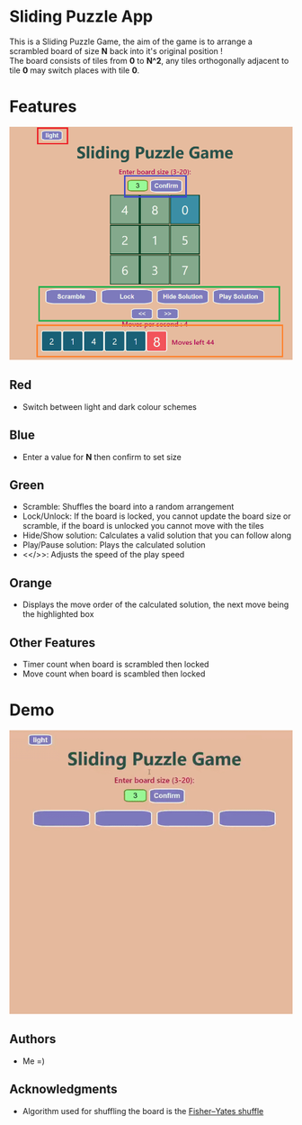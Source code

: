 # Sliding Puzzle App

This is a Sliding Puzzle Game, the aim of the game is to arrange a scrambled board of size **N** back into it's original position ! <br>The board consists of tiles from **0** to **N^2**, any tiles orthogonally adjacent to tile **0** may switch places with tile **0**.

# Features

![Features](/resource/features.png)

## Red
- Switch between light and dark colour schemes

## Blue
- Enter a value for **N** then confirm to set size

## Green
- Scramble: Shuffles the board into a random arrangement
- Lock/Unlock: If the board is locked, you cannot update the board size or scramble, if the board is unlocked you cannot move with the tiles
- Hide/Show solution: Calculates a valid solution that you can follow along
- Play/Pause solution: Plays the calculated solution
- <</>>: Adjusts the speed of the play speed

## Orange
- Displays the move order of the calculated solution, the next move being the highlighted box

## Other Features
- Timer count when board is scrambled then locked
- Move count when board is scambled then locked

# Demo

![Demo](/resource/demo.gif)

## Authors

- Me =)

## Acknowledgments

- Algorithm used for shuffling the board is the [Fisher–Yates shuffle](https://en.wikipedia.org/wiki/Fisher%E2%80%93Yates_shuffle)
